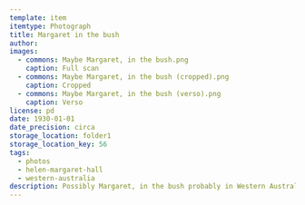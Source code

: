 ```yaml
---
template: item
itemtype: Photograph
title: Margaret in the bush
author: 
images:
  - commons: Maybe Margaret, in the bush.png
    caption: Full scan
  - commons: Maybe Margaret, in the bush (cropped).png
    caption: Cropped
  - commons: Maybe Margaret, in the bush (verso).png
    caption: Verso
license: pd
date: 1930-01-01
date_precision: circa
storage_location: folder1
storage_location_key: 56
tags:
  - photos
  - helen-margaret-hall
  - western-australia
description: Possibly Margaret, in the bush probably in Western Australia. No inscription on back.
---
```

